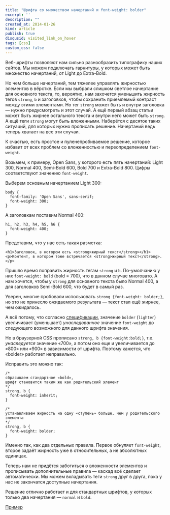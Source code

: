 ```yaml
--- 
title: "Шрифты со множеством начертаний и font-weight: bolder"
excerpt: ''
description: ""
created_at: 2014-01-26
kind: article
publish: true
disqusid: visited_link_on_hover
tags: [css]
custom_css: false
---
```


Веб-шрифты позволяют нам сильно разнообразить типографику наших сайтов. Мы можем подключать гарнитуры, у которых может быть множество начертаний, от Light до Extra-Bold. 

Но чем больше начертаний, тем тяжелее управлять жирностью элементов в вёрстке. Если мы выбрали слишком светлое начертание для основного текста, то, вероятно, нам захочется уменьшить жирность тегов `strong`, `b` и заголовков, чтобы сохранить приемлемый контраст между этими элементами. Но тег `strong` может быть и внутри заголовка — нужно предусмотреть и этот случай. А ещё первый абзац статьи может быть жирнее остального текста и внутри него может быть `strong`. А ещё теги `strong` могут быть вложенными. Наберётся с десяток таких ситуаций, для которых нужно прописать решение. Начертаний ведь теперь хватает на все эти случаи.

К счастью, есть простое и пуленепробиваемое решение, которое избавит от всех проблем со вложенностью и переопределением `font-weight`.

<!-- cut -->

Возьмем, к примеру, Open Sans, у которого есть пять начертаний: Light 300, Normal 400, Semi-Bold 600, Bold 700 и Extra-Bold 800. Цифры соответствуют значению `font-weight`.

Выберем основным начертанием Light 300:

```
body {
  font-family: 'Open Sans', sans-serif;
  font-weight: 300;
}
```

А заголовкам поставим Normal 400:

```
h1, h2, h3, h4, h5, h6 {
  font-weight: 400;
}
```

Представим, что у нас есть такая разметка:

```
<h1>Заголовок, в котором есть <strong>жирный текст</strong></h1>
<p>Контент, в котором тоже встречается <strong>жирный текст</strong>.</p>
```

Пришло время поправить жирность тегам `strong` и `b`. По-умолчанию у них `font-weight: bold` (bold = 700), что в данном случае многовато. А нам хочется, чтобы у `strong` для основного текста было Normal 400, а для заголовков Semi-Bold 600, что будет в самый раз.

Уверен, многие пробовали использовать `strong {font-weight: bolder;}`, но это не принесло ожидаемого результата — текст стал ещё жирнее, чем ожидалось.

А всё потому, что согласно [спецификации](http://www.w3.org/TR/CSS2/fonts.html#font-boldness), значение `bolder`  (`lighter`) увеличивает (уменьшает) *унаследованное* значение `font-weight` до следующего возможного для данного шрифта значения. 

Но в браузерной CSS прописано `strong, b {font-weight:bold;}`, т.е. *унаследуется* значение «700», а потом оно еще и увеличивается до «800» или «900» в зависимости от шрифта. Поэтому кажется, что «bolder» работает неправильно.

Исправить это можно так:

```
/* 
сбрасываем стандартное «bold», 
шрифт становится таким же как родительский элемент 
*/
strong, b {
  font-weight: inherit; 
}

/* 
устанавливаем жирность на одну «ступень» больше, чем у родительского элемента
*/
strong, b {
  font-weight: bolder;
}
```

Именно так, как два отдельных правила. Первое обнуляет `font-weight`, второе задаёт жирность уже в относительных, а не абсолютных единицах.

Теперь нам не придётся заботиться о вложенности элементов и прописывать дополнительные правила — каскад всё сделает автоматически. Мы можем вкладывать теги `strong` друг в друга, пока у нас не закончатся доступные начертания.

Решение отлично работает и для стандартных шрифтов, у которых только два начертания — `normal` и `bold`. 


<p><a href="http://cssdeck.com/labs/visited_link_on_hover" target="_blank" class="link-to-demo">Пример</a></p>


